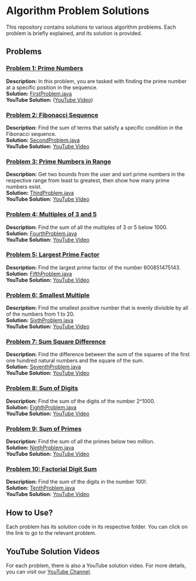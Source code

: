 # Algorithm Problem Solutions

This repository contains solutions to various algorithm problems. Each problem is briefly explained, and its solution is provided.

## Problems

### [Problem 1: Prime Numbers](link_to_first_problem)
**Description:** In this problem, you are tasked with finding the prime number at a specific position in the sequence.  
**Solution:** [FirstProblem.java]()  
**YouTube Solution:** ([YouTube Video](https://www.youtube.com/watch?v=scweD1w9udE&t=5s))

### [Problem 2: Fibonacci Sequence](link_to_second_problem)
**Description:** Find the sum of terms that satisfy a specific condition in the Fibonacci sequence.  
**Solution:** [SecondProblem.java](link_to_code)  
**YouTube Solution:** [YouTube Video](link_to_youtube_second_problem)

### [Problem 3: Prime Numbers in Range](link_to_third_problem)
**Description:** Get two bounds from the user and sort prime numbers in the respective range from least to greatest, then show how many prime numbers exist.  
**Solution:** [ThirdProblem.java](link_to_code)  
**YouTube Solution:** [YouTube Video](link_to_youtube_third_problem)

### [Problem 4: Multiples of 3 and 5](link_to_fourth_problem)
**Description:** Find the sum of all the multiples of 3 or 5 below 1000.  
**Solution:** [FourthProblem.java](link_to_code)  
**YouTube Solution:** [YouTube Video](link_to_youtube_fourth_problem)

### [Problem 5: Largest Prime Factor](link_to_fifth_problem)
**Description:** Find the largest prime factor of the number 600851475143.  
**Solution:** [FifthProblem.java](link_to_code)  
**YouTube Solution:** [YouTube Video](link_to_youtube_fifth_problem)

### [Problem 6: Smallest Multiple](link_to_sixth_problem)
**Description:** Find the smallest positive number that is evenly divisible by all of the numbers from 1 to 20.  
**Solution:** [SixthProblem.java](link_to_code)  
**YouTube Solution:** [YouTube Video](link_to_youtube_sixth_problem)

### [Problem 7: Sum Square Difference](link_to_seventh_problem)
**Description:** Find the difference between the sum of the squares of the first one hundred natural numbers and the square of the sum.  
**Solution:** [SeventhProblem.java](link_to_code)  
**YouTube Solution:** [YouTube Video](link_to_youtube_seventh_problem)

### [Problem 8: Sum of Digits](link_to_eighth_problem)
**Description:** Find the sum of the digits of the number 2^1000.  
**Solution:** [EighthProblem.java](link_to_code)  
**YouTube Solution:** [YouTube Video](link_to_youtube_eighth_problem)

### [Problem 9: Sum of Primes](link_to_ninth_problem)
**Description:** Find the sum of all the primes below two million.  
**Solution:** [NinthProblem.java](link_to_code)  
**YouTube Solution:** [YouTube Video](link_to_youtube_ninth_problem)

### [Problem 10: Factorial Digit Sum](link_to_tenth_problem)
**Description:** Find the sum of the digits in the number 100!.  
**Solution:** [TenthProblem.java](link_to_code)  
**YouTube Solution:** [YouTube Video](link_to_youtube_tenth_problem)

## How to Use?

Each problem has its solution code in its respective folder. You can click on the link to go to the relevant problem.

## YouTube Solution Videos

For each problem, there is also a YouTube solution video. For more details, you can visit our [YouTube Channel](link_to_youtube_channel).
